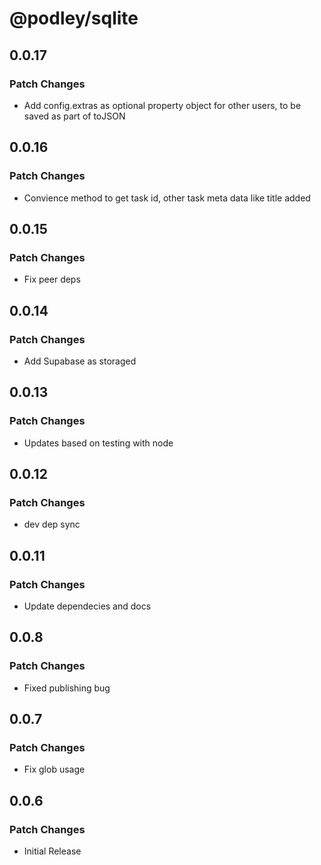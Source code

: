 # @podley/sqlite

## 0.0.17

### Patch Changes

- Add config.extras as optional property object for other users, to be saved as part of toJSON

## 0.0.16

### Patch Changes

- Convience method to get task id, other task meta data like title added

## 0.0.15

### Patch Changes

- Fix peer deps

## 0.0.14

### Patch Changes

- Add Supabase as storaged

## 0.0.13

### Patch Changes

- Updates based on testing with node

## 0.0.12

### Patch Changes

- dev dep sync

## 0.0.11

### Patch Changes

- Update dependecies and docs

## 0.0.8

### Patch Changes

- Fixed publishing bug

## 0.0.7

### Patch Changes

- Fix glob usage

## 0.0.6

### Patch Changes

- Initial Release
